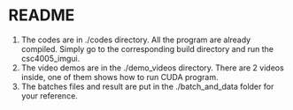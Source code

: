 # README

1. The codes are in ./codes directory. All the program are already compiled. Simply go to the corresponding build directory and run the csc4005_imgui.
2. The video demos are in the ./demo_videos directory. There are 2 videos inside, one of them shows how to run CUDA program.
3. The batches files and result are put in the ./batch_and_data folder for your reference. 

